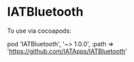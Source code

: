# IATBluetooth

To use via cocoapods:

pod 'IATBluetooth', '~> 1.0.0', :path => 'https://github.com/IATApps/IATBluetooth'
